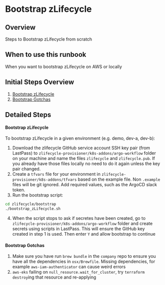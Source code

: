 # Bootstrap zLifecycle 

## Overview

Steps to Bootstrap zLifecycle from scratch

## When to use this runbook
When you want to bootstrap  zLifecycle on AWS or locally

## Initial Steps Overview

1. [Bootstrap zLifecycle](#bootstrap-zlifecycle)
1. [Bootstrap Gotchas](#bootstrap-gotchas)

## Detailed Steps

#### Bootstrap zLifecycle

To bootstrap zLifecycle in a given environment (e.g. demo, dev-a, dev-b):
1. Download the zlifecycle GitHub service account SSH key pair (from LastPass) to `zlifecycle-provisioner/k8s-addons/argo-workflow` folder on your machine and name the files `zlifecycle` and `zlifecycle.pub`. 
If you already have those files locally no need to do it again unless the key pair changed.
2. Create a `tfvars` file for your environment in `zlifecycle-provisioner/k8s-addons/tfvars` based on the example file. Non `.example` files will be git ignored. Add required values, such as the ArgoCD slack token.
3. Run the bootstrap script:

```bash
cd zlifecycle/bootstrap
./bootstrap_zLifecycle.sh
```
4. When the script stops to ask if secretes have been created, go to `zlifecycle-provisioner/k8s-addons/argo-workflow` folder
and create secrets using scripts in LastPass. This will ensure the GitHub key created in step 1 is used. Then enter `Y` and allow bootstrap to continue


#### Bootstrap Gotchas
1. Make sure you have run `brew bundle` in the `company` repo to ensure you have all the dependencies in `osx/Brewfile`. Missing dependencies, for example `aws-iam-authenticator` can cause weird errors
1. `aws-eks` failing on `null_resource.wait_for_cluster`, try `terraform destroy`ing that resource and re-applying
